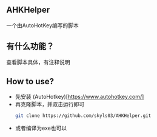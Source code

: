 ## AHKHelper
一个由AutoHotKey编写的脚本

## 有什么功能？
查看脚本具体，有注释说明

## How to use?
- 先安装 (AutoHotkey)[https://www.autohotkey.com/]
- 再克隆脚本，并双击运行即可
  ```Bash
  git clone https://github.com/skyls03/AHKHelper.git
  ```
- 或者编译为exe也可以
